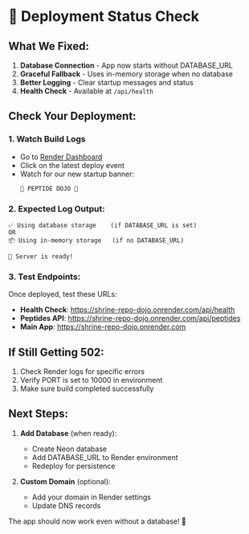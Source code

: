 # 🚀 Deployment Status Check

## What We Fixed:
1. **Database Connection** - App now starts without DATABASE_URL
2. **Graceful Fallback** - Uses in-memory storage when no database
3. **Better Logging** - Clear startup messages and status
4. **Health Check** - Available at `/api/health`

## Check Your Deployment:

### 1. Watch Build Logs
- Go to [Render Dashboard](https://dashboard.render.com/web/srv-d3cd9ga4d50c73cf4qug/events)
- Click on the latest deploy event
- Watch for our new startup banner:
  ```
  🥋 PEPTIDE DOJO 🥋
  ```

### 2. Expected Log Output:
```
✅ Using database storage    (if DATABASE_URL is set)
OR
📦 Using in-memory storage   (if no DATABASE_URL)

🚀 Server is ready!
```

### 3. Test Endpoints:
Once deployed, test these URLs:
- **Health Check**: https://shrine-repo-dojo.onrender.com/api/health
- **Peptides API**: https://shrine-repo-dojo.onrender.com/api/peptides
- **Main App**: https://shrine-repo-dojo.onrender.com

## If Still Getting 502:
1. Check Render logs for specific errors
2. Verify PORT is set to 10000 in environment
3. Make sure build completed successfully

## Next Steps:
1. **Add Database** (when ready):
   - Create Neon database
   - Add DATABASE_URL to Render environment
   - Redeploy for persistence

2. **Custom Domain** (optional):
   - Add your domain in Render settings
   - Update DNS records

The app should now work even without a database! 🎉

